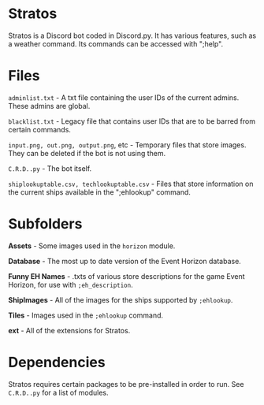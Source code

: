# Stratos
Stratos is a Discord bot coded in Discord.py. It has various features, such as a weather command. Its commands can be accessed with ";help".

# Files
`adminlist.txt` - A txt file containing the user IDs of the current admins. These admins are global.

`blacklist.txt` - Legacy file that contains user IDs that are to be barred from certain commands.

`input.png, out.png, output.png`, etc - Temporary files that store images. They can be deleted if the bot is not using them.

`C.R.D..py` - The bot itself.

`shiplookuptable.csv, techlookuptable.csv` - Files that store information on the current ships available in the ";ehlookup" command.

# Subfolders
**Assets** - Some images used in the `horizon` module.

**Database** - The most up to date version of the Event Horizon database.

**Funny EH Names** - .txts of various store descriptions for the game Event Horizon, for use with `;eh_description`.

**ShipImages** - All of the images for the ships supported by `;ehlookup`.

**Tiles** - Images used in the `;ehlookup` command. 

**ext** - All of the extensions for Stratos.

# Dependencies
Stratos requires certain packages to be pre-installed in order to run.
See `C.R.D..py` for a list of modules.

